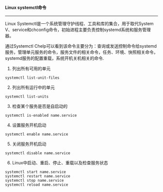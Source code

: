 #### Linux systemctl命令

---

Linux Systemctl是一个系统管理守护线程、工具和库的集合，用于取代System V、service和chconfig命令，初始进程主要负责控制systemd系统和服务管理器。

通过Systemctl Chelp可以看到该命令主要分为：查询或发送控制命令给systemd服务，管理单元服务的命令，服务文件的相关命令，任务、环境、快照相关命令，systemd服务的配置重载，系统开机关机相关的命令.

1. 列出所有可用的单元

```
systemctl list-unit-files
```

2. 列出所有运行中的单元

```
systemctl list-units
```

3. 检查某个服务是否是自启动的

```
systemctl is-enabled name.service
```

4. 设置服务开机启动

```
systemctl enable name.service
```

5. 关闭服务开机启动

```
systemctl disable name.service
```

6. Linux中启动、重启、停止、重载以及检查服务状态

```
systemctl start name.service
systemctl restart name.service
systemctl stop name.service
systemctl reload name.service
```





























